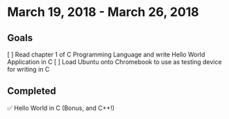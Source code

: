 # March 19, 2018 - March 26, 2018

## Goals

[ ] Read chapter 1 of C Programming Language and write Hello World Application in C
[ ] Load Ubuntu onto Chromebook to use as testing device for writing in C

## Completed

✅  Hello World in C (Bonus, and C++!)
